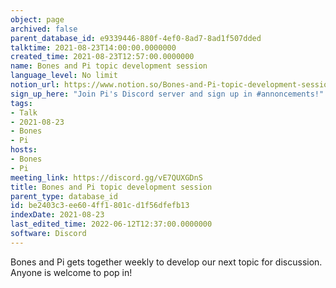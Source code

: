 ```yaml
---
object: page
archived: false
parent_database_id: e9339446-880f-4ef0-8ad7-8ad1f507dded
talktime: 2021-08-23T14:00:00.0000000
created_time: 2021-08-23T12:57:00.0000000
name: Bones and Pi topic development session
language_level: No limit
notion_url: https://www.notion.so/Bones-and-Pi-topic-development-session-be2403c3ee604ff1801cd1f56dfefb13
sign_up_here: "Join Pi's Discord server and sign up in #annoncements!"
tags:
- Talk
- 2021-08-23
- Bones
- Pi
hosts:
- Bones
- Pi
meeting_link: https://discord.gg/vE7QUXGDnS
title: Bones and Pi topic development session
parent_type: database_id
id: be2403c3-ee60-4ff1-801c-d1f56dfefb13
indexDate: 2021-08-23
last_edited_time: 2022-06-12T12:37:00.0000000
software: Discord
---
```


Bones and Pi gets together weekly to develop our next topic for discussion.
Anyone is welcome to pop in!











